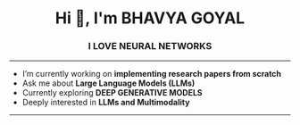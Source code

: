 <h1 align="center">Hi 👋, I'm BHAVYA GOYAL</h1>
<h3 align="center">I LOVE NEURAL NETWORKS</h3>

---

- I’m currently working on **implementing research papers from scratch**
- Ask me about **Large Language Models (LLMs)**
- Currently exploring **DEEP GENERATIVE MODELS**
- Deeply interested in **LLMs and Multimodality**

---




